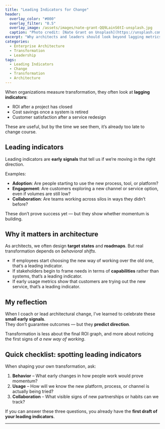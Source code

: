 ```yaml
---
title: "Leading Indicators for Change"
header:
  overlay_color: "#000"
  overlay_filter: "0.5"
  overlay_image: /assets/images/nate-grant-QQ9LainS6tI-unsplash.jpg
  caption: "Photo credit: [Nate Grant on Unsplash](https://unsplash.com)"
excerpt: "Why architects and leaders should look beyond lagging metrics when guiding transformation."
categories:
  - Enterprise Architecture
  - Transformation
  - Leadership
tags:
  - Leading Indicators
  - Change
  - Transformation
  - Architecture
---
```


When organizations measure transformation, they often look at **lagging indicators**:  
- ROI after a project has closed  
- Cost savings once a system is retired  
- Customer satisfaction after a service redesign  

These are useful, but by the time we see them, it’s already too late to change course.  

## Leading indicators
Leading indicators are **early signals** that tell us if we’re moving in the right direction.  

Examples:  
- **Adoption**: Are people starting to use the new process, tool, or platform?  
- **Engagement**: Are customers exploring a new channel or service option, even if volumes are still low?  
- **Collaboration**: Are teams working across silos in ways they didn’t before?  

These don’t prove success yet — but they show whether momentum is building.  


## Why it matters in architecture
As architects, we often design **target states** and **roadmaps**. But real transformation depends on *behavioral shifts*.  

- If employees start choosing the new way of working over the old one, that’s a leading indicator.  
- If stakeholders begin to frame needs in terms of **capabilities** rather than systems, that’s a leading indicator.  
- If early usage metrics show that customers are trying out the new service, that’s a leading indicator.  


## My reflection
When I coach or lead architectural change, I’ve learned to celebrate these **small early signals**.  
They don’t guarantee outcomes — but they **predict direction**.  

Transformation is less about the final ROI graph, and more about noticing the first signs of *a new way of working*.  

## Quick checklist: spotting leading indicators
When shaping your own transformation, ask:  

1. **Behavior** – What early changes in how people work would prove momentum?  
2. **Usage** – How will we know the new platform, process, or channel is actually being tried?  
3. **Collaboration** – What visible signs of new partnerships or habits can we track?  

If you can answer these three questions, you already have the **first draft of your leading indicators**.  

---
